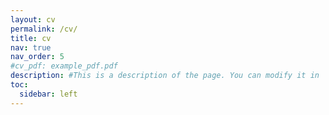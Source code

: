 ```yaml
---
layout: cv
permalink: /cv/
title: cv
nav: true
nav_order: 5
#cv_pdf: example_pdf.pdf
description: #This is a description of the page. You can modify it in '_pages/cv.md'. You can also change or remove the top pdf download button.
toc:
  sidebar: left
---
```

